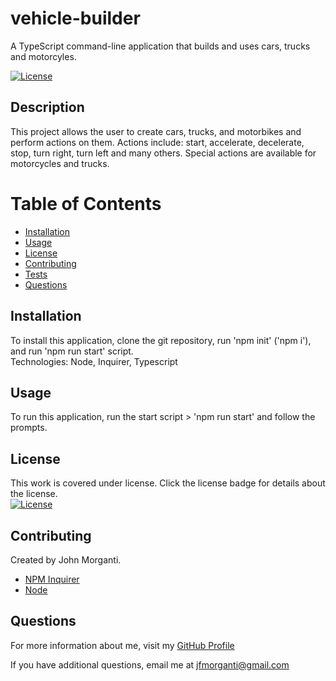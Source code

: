 # vehicle-builder
A TypeScript command-line application that builds and uses cars, trucks and motorcyles.  


[![License](https://img.shields.io/badge/License-Apache_2.0-blue.svg)](https://opensource.org/licenses/Apache-2.0)

## Description

This project allows the user to create cars, trucks, and motorbikes and perform actions on them. Actions include: start, accelerate, decelerate, stop, turn right, turn left and many others.  Special actions are available for motorcycles and trucks.  

# Table of Contents

- [Installation](#installation)
- [Usage](#usage)
- [License](#license)
- [Contributing](#contributing)
- [Tests](#tests)
- [Questions](#questions)

## Installation

To install this application, clone the git repository, run 'npm init' ('npm i'), and run 'npm run start' script.  
Technologies: Node, Inquirer, Typescript

## Usage

To run this application, run the start script > 'npm run start' and follow the prompts. 

## License

This work is covered under license. Click the license badge for details about the license.  
[![License](https://img.shields.io/badge/License-Apache_2.0-blue.svg)](https://opensource.org/licenses/Apache-2.0)

## Contributing

Created by John Morganti. 

- [NPM Inquirer](https://www.npmjs.com/package/inquirer)
- [Node](https://nodejs.org/)


## Questions

For more information about me, visit my [GitHub Profile](https://github.com/jfmorganti)

If you have additional questions, email me at [jfmorganti@gmail.com](mailto:jfmorganti@gmail.com)
